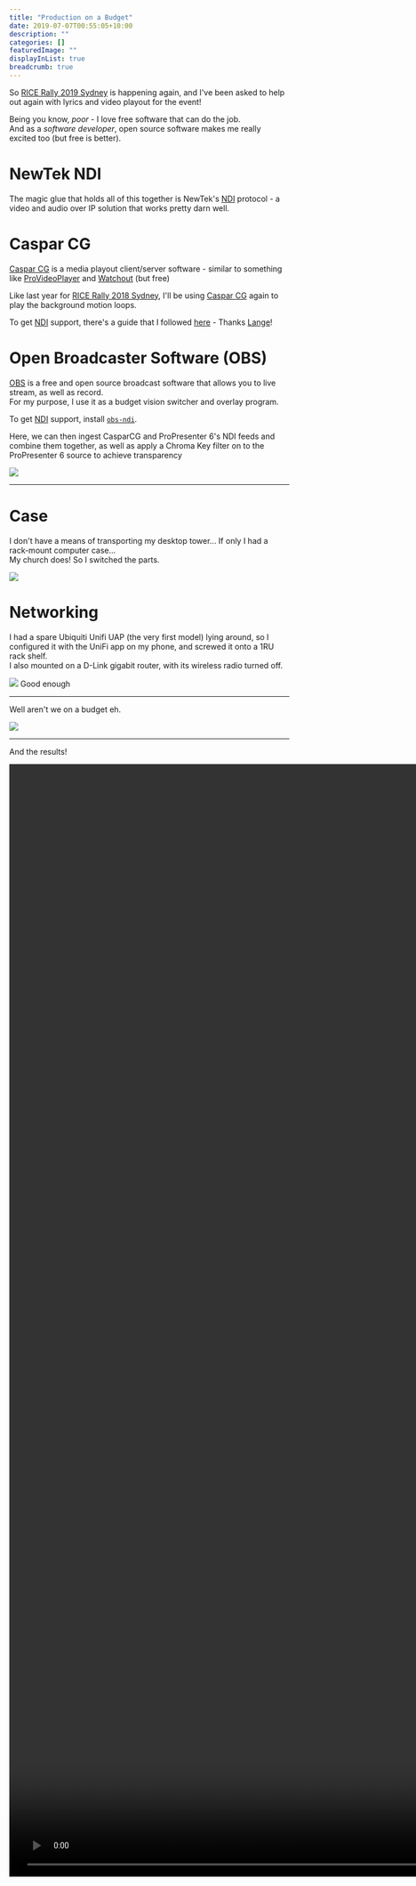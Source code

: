 ```yaml
---
title: "Production on a Budget"
date: 2019-07-07T00:55:05+10:00
description: ""
categories: []
featuredImage: ""
displayInList: true
breadcrumb: true
---
```


[Caspar CG]: https://casparcg.com
[OBS]: https://obsproject.com
[NDI]: https://www.newtek.com/ndi

So [RICE Rally 2019 Sydney](../rice-rally-2019-sydney) is happening again, and I've been asked to help out again with lyrics and video playout for the event!  

Being you know, _poor_ - I love free software that can do the job.  
And as a _software developer_, open source software makes me really excited too (but free is better).  

# NewTek NDI

The magic glue that holds all of this together is NewTek's [NDI] protocol - a video and audio over IP solution that works pretty darn well.

# Caspar CG

[Caspar CG] is a media playout client/server software - similar to something like [ProVideoPlayer](https://renewedvision.com/provideoplayer/) and [Watchout](https://www.dataton.com/products/watchout) (but free)

Like last year for [RICE Rally 2018 Sydney](../rice-rally-2018-sydney), I'll be using [Caspar CG] again to play the background motion loops.  

To get [NDI] support, there's a guide that I followed [here](https://gist.github.com/Lange/b9f056910b12ed156834f63cb68bc785) - Thanks [Lange](https://gist.github.com/Lange/b9f056910b12ed156834f63cb68bc785)!

# Open Broadcaster Software (OBS)

[OBS] is a free and open source broadcast software that allows you to live stream, as well as record.  
For my purpose, I use it as a budget vision switcher and overlay program.

To get [NDI] support, install [`obs-ndi`](https://obsproject.com/forum/resources/-.528/).

Here, we can then ingest CasparCG and ProPresenter 6's NDI feeds and combine them together, as well as apply a Chroma Key filter on to the ProPresenter 6 source to achieve transparency

![](20190812_024750.jpg)

---

# Case

I don't have a means of transporting my desktop tower... If only I had a rack-mount computer case...  
My church does! So I switched the parts.

![](20190818_180959.jpg)

# Networking

I had a spare Ubiquiti Unifi UAP (the very first model) lying around, so I configured it with the UniFi app on my phone, and screwed it onto a 1RU rack shelf.  
I also mounted on a D-Link gigabit router, with its wireless radio turned off.

![](20190822_145046.jpg)
Good enough

---

Well aren't we on a budget eh.

![](20190823_221502.jpg)

---

And the results!

<video autoplay loop muted src="20190812_145159.mp4" style="height: 50vh"></video>